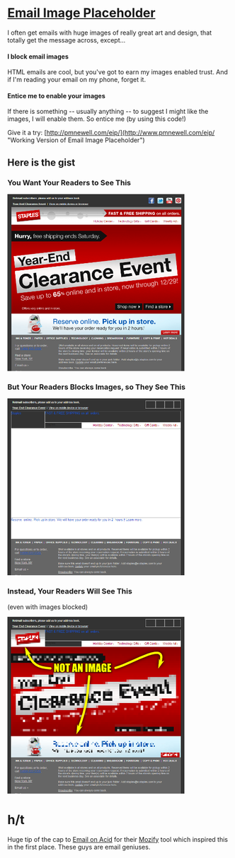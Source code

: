 # [Email Image Placeholder](http://www.pmnewell.com/eip/ "Working Version of Email Image Placeholder")

I often get emails with huge images of really great art and design, that totally get the message across, except...

#### I block email images

HTML emails are cool, but you've got to earn my images enabled trust.  And if I'm reading your email on my phone, forget it.

#### Entice me to enable your images

If there is something -- usually anything -- to suggest I might like the images, I will enable them.  So entice me (by using this code!)


Give it a try: [http://pmnewell.com/eip/](http://www.pmnewell.com/eip/ "Working Version of Email Image Placeholder")


## Here is the gist

### You Want Your Readers to See This
![Blocked Email Images](./readme/original-email.png?raw=true)

### But Your Readers Blocks Images, so They See This
![Blocked Email Images](./readme/without-placeholders.png?raw=true)

### Instead, Your Readers Will See This
(even with images blocked)

![Pixelated Image Teaser](./readme/without-placeholders-annotations.png?raw=true)





# h/t
Huge tip of the cap to [Email on Acid](http://www.emailonacid.com/) for their [Mozify](http://www.emailonacid.com/email-preview/mozify) tool which inspired this in the first place.  These guys are email geniuses.